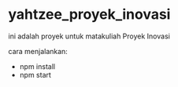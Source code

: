# yahtzee_proyek_inovasi
ini adalah proyek untuk matakuliah Proyek Inovasi

cara menjalankan:
- npm install
- npm start
